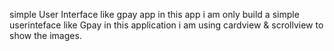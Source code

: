 simple  User Interface like  gpay app
in this app i am only build a simple userinteface like Gpay in this application i am using cardview & scrollview to show the images.
